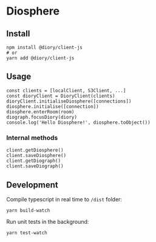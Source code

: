 # Diosphere

## Install

```
npm install @diory/client-js
# or
yarn add @diory/client-js
```

## Usage

```
const clients = [localClient, S3Client, ...]
const dioryClient = DioryClient(clients)
dioryClient.initialiseDiosphere([connections])
diosphere.initialise([connection])
diosphere.enterRoom(room)
diograph.focusDiory(diory)
console.log('Hello Diosphere!', diosphere.toObject())
```

### Internal methods

```
client.getDiosphere()
client.saveDiosphere()
client.getDiograph()
client.saveDiograph()
```

## Development

Compile typescript in real time to `/dist` folder:

```
yarn build-watch
```

Run unit tests in the background:

```
yarn test-watch
```
